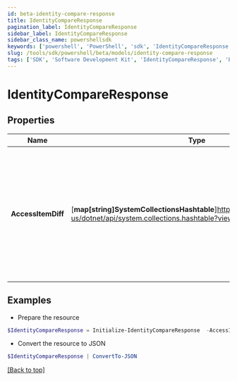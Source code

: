 ```yaml
---
id: beta-identity-compare-response
title: IdentityCompareResponse
pagination_label: IdentityCompareResponse
sidebar_label: IdentityCompareResponse
sidebar_class_name: powershellsdk
keywords: ['powershell', 'PowerShell', 'sdk', 'IdentityCompareResponse', 'BetaIdentityCompareResponse'] 
slug: /tools/sdk/powershell/beta/models/identity-compare-response
tags: ['SDK', 'Software Development Kit', 'IdentityCompareResponse', 'BetaIdentityCompareResponse']
---
```



# IdentityCompareResponse

## Properties

Name | Type | Description | Notes
------------ | ------------- | ------------- | -------------
**AccessItemDiff** | [**map[string]SystemCollectionsHashtable**]https://learn.microsoft.com/en-us/dotnet/api/system.collections.hashtable?view=net-9.0 | Arbitrary key-value pairs. They will never be processed by the IdentityNow system but will be returned on completion of the violation check. | [optional] 

## Examples

- Prepare the resource
```powershell
$IdentityCompareResponse = Initialize-IdentityCompareResponse  -AccessItemDiff null
```

- Convert the resource to JSON
```powershell
$IdentityCompareResponse | ConvertTo-JSON
```


[[Back to top]](#) 

